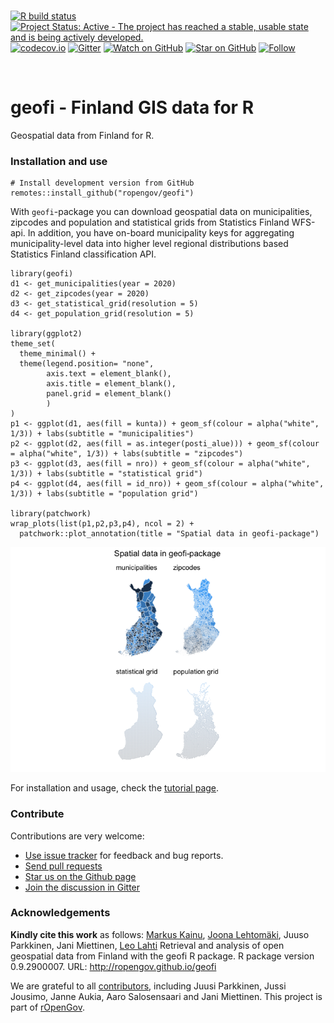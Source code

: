 <br> <!-- badges: start --> [![R build
status](https://github.com/rOpenGov/geofi//workflows/R-CMD-check/badge.svg)](https://github.com/rOpenGov/geofi//actions)
[![Project Status: Active - The project has reached a stable, usable
state and is being actively
developed.](http://www.repostatus.org/badges/latest/active.svg)](http://www.repostatus.org/#active)
[![codecov.io](https://codecov.io/github/rOpenGov/geofi/coverage.svg?branch=master)](https://codecov.io/github/rOpenGov/geofi?branch=master)
[![Gitter](https://badges.gitter.im/rOpenGov/geofi.svg)](https://gitter.im/rOpenGov/geofi?utm_source=badge&utm_medium=badge&utm_campaign=pr-badge)
[![Watch on
GitHub](https://img.shields.io/github/watchers/ropengov/eurostat.svg?style=social)](https://github.com/ropengov/eurostat/watchers)
[![Star on
GitHub](https://img.shields.io/github/stars/ropengov/eurostat.svg?style=social)](https://github.com/ropengov/eurostat/stargazers)
[![Follow](https://img.shields.io/twitter/follow/ropengov.svg?style=social)](https://twitter.com/rOpenGov)
<!--[![CRAN published](http://www.r-pkg.org/badges/version/geofi)](http://www.r-pkg.org/pkg/geofi)-->
<!--[![Downloads](http://cranlogs.r-pkg.org/badges/grand-total/geofi)](https://cran.r-project.org/package=geofi)-->
<!--[![Downloads](http://cranlogs.r-pkg.org/badges/geofi)](https://cran.r-project.org/package=geofi)-->
<!-- badges: end -->

<br>

# geofi - Finland GIS data for R

<!-- README.md is generated from README.Rmd. Please edit that file -->

Geospatial data from Finland for R.

### Installation and use

    # Install development version from GitHub
    remotes::install_github("ropengov/geofi")

With `geofi`-package you can download geospatial data on municipalities,
zipcodes and population and statistical grids from Statistics Finland
WFS-api. In addition, you have on-board municipality keys for
aggregating municipality-level data into higher level regional
distributions based Statistics Finland classification API.

    library(geofi)
    d1 <- get_municipalities(year = 2020)
    d2 <- get_zipcodes(year = 2020)
    d3 <- get_statistical_grid(resolution = 5)
    d4 <- get_population_grid(resolution = 5)

    library(ggplot2)
    theme_set(
      theme_minimal() +
      theme(legend.position= "none",
            axis.text = element_blank(),
            axis.title = element_blank(),
            panel.grid = element_blank()
            )
    )
    p1 <- ggplot(d1, aes(fill = kunta)) + geom_sf(colour = alpha("white", 1/3)) + labs(subtitle = "municipalities")
    p2 <- ggplot(d2, aes(fill = as.integer(posti_alue))) + geom_sf(colour = alpha("white", 1/3)) + labs(subtitle = "zipcodes")
    p3 <- ggplot(d3, aes(fill = nro)) + geom_sf(colour = alpha("white", 1/3)) + labs(subtitle = "statistical grid")
    p4 <- ggplot(d4, aes(fill = id_nro)) + geom_sf(colour = alpha("white", 1/3)) + labs(subtitle = "population grid")

    library(patchwork)
    wrap_plots(list(p1,p2,p3,p4), ncol = 2) + 
      patchwork::plot_annotation(title = "Spatial data in geofi-package")

![](README-readme_map-1.png)

For installation and usage, check the [tutorial
page](https://ropengov.github.io/geofi/articles/geofi_datasets.html).

### Contribute

Contributions are very welcome:

-   [Use issue tracker](https://github.com/ropengov/geofi/issues) for
    feedback and bug reports.
-   [Send pull requests](https://github.com/ropengov/geofi/)
-   [Star us on the Github page](https://github.com/ropengov/geofi)
-   [Join the discussion in Gitter](https://gitter.im/rOpenGov/geofi)

### Acknowledgements

**Kindly cite this work** as follows: [Markus
Kainu](https://github.com/muuankarski), [Joona
Lehtomäki](https://github.com/jlehtoma), Juuso Parkkinen, Jani
Miettinen, [Leo Lahti](https://github.com/antagomir) Retrieval and
analysis of open geospatial data from Finland with the geofi R package.
R package version 0.9.2900007. URL: <http://ropengov.github.io/geofi>

We are grateful to all
[contributors](https://github.com/rOpenGov/geofi/graphs/contributors),
including Juusi Parkkinen, Jussi Jousimo, Janne Aukia, Aaro Salosensaari
and Jani Miettinen. This project is part of
[rOpenGov](http://ropengov.github.io).
